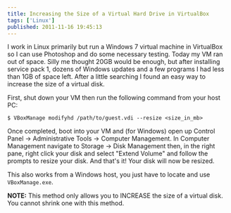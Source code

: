 ```yaml
---
title: Increasing the Size of a Virtual Hard Drive in VirtualBox
tags: ['Linux']
published: 2011-11-16 19:45:13
---
```


I work in Linux primarily but run a Windows 7 virtual machine in VirtualBox so I
can use Photoshop and do some necessary testing. Today my VM ran out of space.
Silly me thought 20GB would be enough, but after installing service pack 1,
dozens of Windows updates and a few programs I had less than 1GB of space left.
After a little searching I found an easy way to increase the size of a virtual
disk.

First, shut down your VM then run the following command from your host PC:

    $ VBoxManage modifyhd /path/to/guest.vdi --resize <size_in_mb>

Once completed, boot into your VM and (for Windows) open up Control Panel →
Administrative Tools → Computer Management. In Computer Management navigate to
Storage → Disk Management then, in the right pane, right click your disk and
select "Extend Volume" and follow the prompts to resize your disk. And that's
it! Your disk will now be resized.

This also works from a Windows host, you just have to locate and use `VBoxManage.exe`.

**NOTE:** This method only allows you to INCREASE the size of a virtual disk. You
cannot shrink one with this method.
